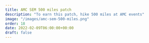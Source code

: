 ```yaml
---
title: AMC SEM 500 miles patch
description: "To earn this patch, hike 500 miles at AMC events"
image: "/images/amc-sem-500-miles.png"
order: 18
date: 2022-02-09T06:00:00+00:00
draft: false
---
```

